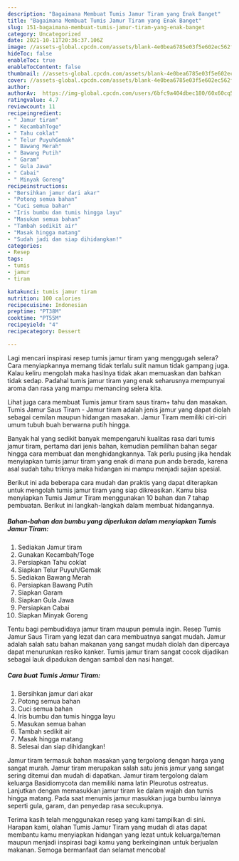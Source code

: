 ```yaml
---
description: "Bagaimana Membuat Tumis Jamur Tiram yang Enak Banget"
title: "Bagaimana Membuat Tumis Jamur Tiram yang Enak Banget"
slug: 151-bagaimana-membuat-tumis-jamur-tiram-yang-enak-banget
category: Uncategorized
date: 2021-10-11T20:36:37.106Z
image: //assets-global.cpcdn.com/assets/blank-4e0bea6785e03f5e602ec562f230caae08da540cada707380b4fe1bbebba43da.png
hideToc: false
enableToc: true
enableTocContent: false
thumbnail: //assets-global.cpcdn.com/assets/blank-4e0bea6785e03f5e602ec562f230caae08da540cada707380b4fe1bbebba43da.png
cover: //assets-global.cpcdn.com/assets/blank-4e0bea6785e03f5e602ec562f230caae08da540cada707380b4fe1bbebba43da.png
author:  
authorAv:  https://img-global.cpcdn.com/users/6bfc9a404dbec180/60x60cq50/avatar.jpg
ratingvalue: 4.7
reviewcount: 11
recipeingredient:
- " Jamur tiram"
- " KecambahToge"
- " Tahu coklat"
- " Telur PuyuhGemak"
- " Bawang Merah"
- " Bawang Putih"
- " Garam"
- " Gula Jawa"
- " Cabai"
- " Minyak Goreng"
recipeinstructions:
- "Bersihkan jamur dari akar"
- "Potong semua bahan"
- "Cuci semua bahan"
- "Iris bumbu dan tumis hingga layu"
- "Masukan semua bahan"
- "Tambah sedikit air"
- "Masak hingga matang"
- "Sudah jadi dan siap dihidangkan!"
categories:
- Resep
tags:
- tumis
- jamur
- tiram

katakunci: tumis jamur tiram 
nutrition: 100 calories
recipecuisine: Indonesian
preptime: "PT38M"
cooktime: "PT55M"
recipeyield: "4"
recipecategory: Dessert

---
```



Lagi mencari inspirasi resep tumis jamur tiram yang menggugah selera? Cara menyiapkannya memang tidak terlalu sulit namun tidak gampang juga. Kalau keliru mengolah maka hasilnya tidak akan memuaskan dan bahkan tidak sedap. Padahal tumis jamur tiram yang enak seharusnya mempunyai aroma dan rasa yang mampu memancing selera kita.


Lihat juga cara membuat Tumis jamur tiram saus tiram+ tahu dan masakan. Tumis Jamur Saus Tiram - Jamur tiram adalah jenis jamur yang dapat diolah sebagai cemilan maupun hidangan masakan. Jamur Tiram memiliki ciri-ciri umum tubuh buah berwarna putih hingga.

Banyak hal yang sedikit banyak mempengaruhi kualitas rasa dari tumis jamur tiram, pertama dari jenis bahan, kemudian pemilihan bahan segar hingga cara membuat dan menghidangkannya. Tak perlu pusing jika hendak menyiapkan tumis jamur tiram yang enak di mana pun anda berada, karena asal sudah tahu triknya maka hidangan ini mampu menjadi sajian spesial.


Berikut ini ada beberapa cara mudah dan praktis yang dapat diterapkan untuk mengolah tumis jamur tiram yang siap dikreasikan. Kamu bisa menyiapkan Tumis Jamur Tiram menggunakan 10 bahan dan 7 tahap pembuatan. Berikut ini langkah-langkah dalam membuat hidangannya.

<!--inarticleads1-->

##### Bahan-bahan dan bumbu yang diperlukan dalam menyiapkan Tumis Jamur Tiram:

1. Sediakan  Jamur tiram
1. Gunakan  Kecambah/Toge
1. Persiapkan  Tahu coklat
1. Siapkan  Telur Puyuh/Gemak
1. Sediakan  Bawang Merah
1. Persiapkan  Bawang Putih
1. Siapkan  Garam
1. Siapkan  Gula Jawa
1. Persiapkan  Cabai
1. Siapkan  Minyak Goreng


Tentu bagi pembudidaya jamur tiram maupun pemula ingin. Resep Tumis Jamur Saus Tiram yang lezat dan cara membuatnya sangat mudah. Jamur adalah salah satu bahan makanan yang sangat mudah diolah dan dipercaya dapat menurunkan resiko kanker. Tumis jamur tiram sangat cocok dijadikan sebagai lauk dipadukan dengan sambal dan nasi hangat. 

<!--inarticleads2-->

##### Cara buat Tumis Jamur Tiram:

1. Bersihkan jamur dari akar
1. Potong semua bahan
1. Cuci semua bahan
1. Iris bumbu dan tumis hingga layu
1. Masukan semua bahan
1. Tambah sedikit air
1. Masak hingga matang
1. Selesai dan siap dihidangkan!

Jamur tiram termasuk bahan masakan yang tergolong dengan harga yang sangat murah. Jamur tiram merupakan salah satu jenis jamur yang sangat sering ditemui dan mudah di dapatkan. Jamur tiram tergolong dalam keluarga Basidiomycota dan memiliki nama latin Pleurotus ostreatus. Lanjutkan dengan memasukkan jamur tiram ke dalam wajah dan tumis hingga matang. Pada saat menumis jamur masukkan juga bumbu lainnya seperti gula, garam, dan penyedap rasa secukupnya. 

Terima kasih telah menggunakan resep yang kami tampilkan di sini. Harapan kami, olahan Tumis Jamur Tiram yang mudah di atas dapat membantu kamu menyiapkan hidangan yang lezat untuk keluarga/teman maupun menjadi inspirasi bagi kamu yang berkeinginan untuk berjualan makanan. Semoga bermanfaat dan selamat mencoba!
